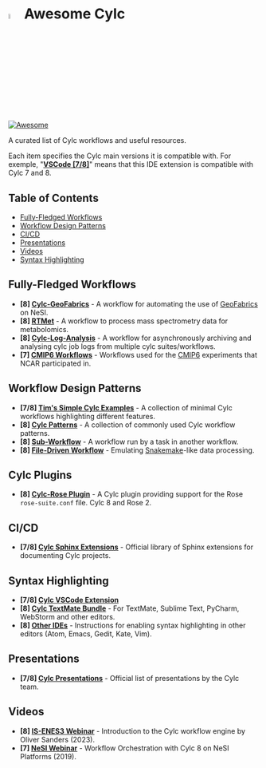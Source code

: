 # <img src="https://github.com/elliotfontaine/awesome-cylc/assets/92150839/1536672f-0fab-4d93-8a66-a4daa1d6cd53" width=5% height=5%> Awesome Cylc
[![Awesome](https://awesome.re/badge.svg)](https://awesome.re)

A curated list of Cylc workflows and useful resources.

Each item specifies the Cylc main versions it is compatible with. For exemple, "**[VSCode [7/8]](#syntax-highlighting)**" means that this IDE extension is compatible with Cylc 7 and 8.

<!-- START doctoc generated TOC please keep comment here to allow auto update -->
<!-- DON'T EDIT THIS SECTION, INSTEAD RE-RUN doctoc TO UPDATE -->
## Table of Contents

- [Fully-Fledged Workflows](#fully-fledged-workflows)
- [Workflow Design Patterns](#workflow-design-patterns)
- [CI/CD](#cicd)
- [Presentations](#presentations)
- [Videos](#videos)
- [Syntax Highlighting](#syntax-highlighting)

<!-- END doctoc generated TOC please keep comment here to allow auto update -->

## Fully-Fledged Workflows
- **[8] [Cylc-GeoFabrics](https://github.com/rosepearson/cylc-geofabrics)** - A workflow for automating the use of [GeoFabrics](https://github.com/rosepearson/GeoFabrics) on NeSI.
- **[8] [RTMet](https://github.com/MetaboHUB-MetaToul-FluxoMet/RTMet)** - A workflow to process mass spectrometry data for metabolomics.
- **[8] [Cylc-Log-Analysis](https://github.com/aosprey/cylc-log-analysis)** - A workflow for asynchronously archiving and analysing cylc job logs from multiple cylc suites/workflows.
- **[7] [CMIP6 Workflows](https://github.com/NCAR/CESM_CMIP6_Cylc_Suites)** - Workflows used for the [CMIP6](http://doi.org/10.5194/gmd-13-5567-2020) experiments that NCAR participated in.

## Workflow Design Patterns
- **[7/8] [Tim's Simple Cylc Examples](https://github.com/wxtim/workflows)** - A collection of minimal Cylc workflows highlighting different features.
- **[8] [Cylc Patterns](https://github.com/pletzer/cylc_patterns)** - A collection of commonly used Cylc workflow patterns.
- **[8] [Sub-Workflow](https://github.com/hjoliver/cylc-subwf-example)** - A workflow run by a task in another workflow.
- **[8] [File-Driven Workflow](https://github.com/hjoliver/cylc-filedriven-example)** - Emulating [Snakemake](https://snakemake.github.io/)-like data processing.

## Cylc Plugins
- **[8] [Cylc-Rose Plugin](https://github.com/cylc/cylc-rose)** - A Cylc plugin providing support for the Rose `rose-suite.conf` file. Cylc 8 and Rose 2.

## CI/CD
- **[7/8] [Cylc Sphinx Extensions](https://cylc.github.io/cylc-sphinx-extensions/)** - Official library of Sphinx extensions for documenting Cylc projects.

## Syntax Highlighting
- **[7/8] [Cylc VSCode Extension](https://marketplace.visualstudio.com/items?itemName=cylc.vscode-cylc)**
- **[8] [Cylc TextMate Bundle](https://github.com/cylc/Cylc.tmbundle)** - For TextMate, Sublime Text, PyCharm, WebStorm and other editors.
- **[8] [Other IDEs](https://cylc.github.io/cylc-doc/latest/html/user-guide/writing-workflows/configuration.html#syntax-highlighting-for-workflow-configuration)** - Instructions for enabling syntax highlighting in other editors (Atom, Emacs, Gedit, Kate, Vim).

## Presentations
- **[7/8] [Cylc Presentations](https://cylc.github.io/cylc-presentations/)** - Official list of presentations by the Cylc team.

## Videos
- **[8] [IS-ENES3 Webinar](https://youtu.be/MHC-PCuy_94?feature=shared)** - Introduction to the Cylc workflow engine by Oliver Sanders (2023).
- **[7] [NeSI Webinar](https://youtu.be/lYTEWn4mncE?feature=shared)** - Workflow Orchestration with Cylc 8 on NeSI Platforms (2019).